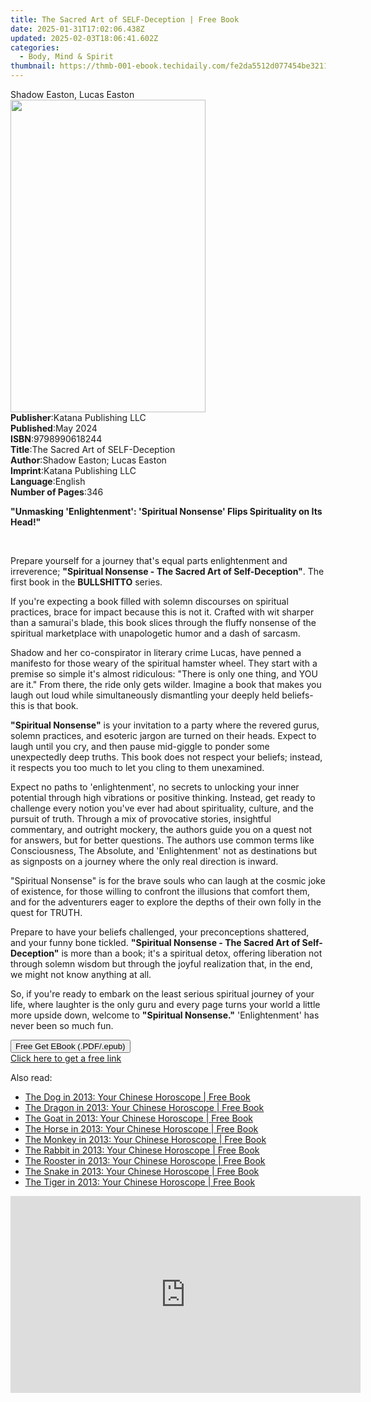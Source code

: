 ```yaml
---
title: The Sacred Art of SELF-Deception | Free Book
date: 2025-01-31T17:02:06.438Z
updated: 2025-02-03T18:06:41.602Z
categories:
  - Body, Mind & Spirit
thumbnail: https://thmb-001-ebook.techidaily.com/fe2da5512d077454be3211eda68e6738dcd7b86b5a516155e541dfc8c9a1d02e.jpg
---
```

<main id="book-container">
  <div class="flex flex-col">
    <div class="book-brief flex-1 py-6 px-4 sm:p-6 md:py-10 md:px-8">
      <!-- brief-->
      <div class="book-brief-main">Shadow Easton, Lucas Easton</div>
    </div>
    <div
      class="book-meta-info flex-1 grid gap-4 col-start-1 col-end-3 row-start-1 sm:mb-6 sm:grid-cols-4 lg:gap-6 lg:col-start-2 lg:row-end-6 lg:row-span-6 lg:mb-0"
    >
      <div
        class="book-meta-info-left place-content-center mt-4 p-4 text-sm leading-6 col-start-2 col-span-2 dark:text-slate-400"
      >
        <img
          class="w-full h-500 object-cover rounded-lg sm:h-255 sm:col-span-2 lg:col-span-full"
          src="https://img-001-ebook.techidaily.com/ee498f8ea655851ae9d17fb8c0851a4c02abbb4ac1704ef80bb857723bc21e13.jpg"
          alt=""
          width="312"
          height="500"
        />
      </div>
      <div
        class="book-meta-info-right mt-2 col-start-1 row-start-2 col-span-3 self-center"
      >
        <!-- meta data  -->
        <div class="flex flex-col px-4 md:px-8">
          <div class="flex-1">
            <strong>Publisher</strong>:<span class="px-2"
              >Katana Publishing LLC</span
            >
          </div>
          <div class="flex-1">
            <strong>Published</strong>:<span class="px-2">May 2024</span>
          </div>
          <div class="flex-1">
            <strong>ISBN</strong>:<span class="px-2">9798990618244</span>
          </div>
          <div class="flex-1">
            <strong>Title</strong>:<span class="px-2"
              >The Sacred Art of SELF-Deception</span
            >
          </div>
          <div class="flex-1">
            <strong>Author</strong>:<span class="px-2"
              >Shadow Easton; Lucas Easton</span
            >
          </div>
          <div class="flex-1">
            <strong>Imprint</strong>:<span class="px-2"
              >Katana Publishing LLC</span
            >
          </div>
          <div class="flex-1">
            <strong>Language</strong>:<span class="px-2">English</span>
          </div>
          <div class="flex-1">
            <strong>Number of Pages</strong>:<span class="px-2">346</span>
          </div>
        </div>
      </div>
    </div>
    <div class="book-description flex-1 py-6 px-4 sm:p-6 md:py-10 md:px-8">
      <div class="book-description-main">
        <div accordion-content="" id="description">
          <p>
            <strong
              >"Unmasking 'Enlightenment': 'Spiritual Nonsense' Flips
              Spirituality on Its Head!"</strong
            >
          </p>
          <p><br /></p>
          <p>
            Prepare yourself for a journey that's equal parts enlightenment and
            irreverence;
            <strong
              >"Spiritual Nonsense - The Sacred Art of Self-Deception"</strong
            >. The first book in the <strong>BULLSHITTO</strong> series.
          </p>
          <p>
            If you're expecting a book filled with solemn discourses on
            spiritual practices, brace for impact because this is not it.
            Crafted with wit sharper than a samurai's blade, this book slices
            through the fluffy nonsense of the spiritual marketplace with
            unapologetic humor and a dash of sarcasm.
          </p>
          <p>
            Shadow and her co-conspirator in literary crime Lucas, have penned a
            manifesto for those weary of the spiritual hamster wheel. They start
            with a premise so simple it's almost ridiculous: "There is only one
            thing, and YOU are it." From there, the ride only gets wilder.
            Imagine a book that makes you laugh out loud while simultaneously
            dismantling your deeply held beliefs-this is that book.
          </p>
          <p>
            <strong>"Spiritual Nonsense"</strong> is your invitation to a party
            where the revered gurus, solemn practices, and esoteric jargon are
            turned on their heads. Expect to laugh until you cry, and then pause
            mid-giggle to ponder some unexpectedly deep truths. This book does
            not respect your beliefs; instead, it respects you too much to let
            you cling to them unexamined.
          </p>
          <p>
            Expect no paths to 'enlightenment', no secrets to unlocking your
            inner potential through high vibrations or positive thinking.
            Instead, get ready to challenge every notion you've ever had about
            spirituality, culture, and the pursuit of truth. Through a mix of
            provocative stories, insightful commentary, and outright mockery,
            the authors guide you on a quest not for answers, but for better
            questions. The authors use common terms like Consciousness, The
            Absolute, and 'Enlightenment' not as destinations but as signposts
            on a journey where the only real direction is inward.
          </p>
          <p>
            "Spiritual Nonsense" is for the brave souls who can laugh at the
            cosmic joke of existence, for those willing to confront the
            illusions that comfort them, and for the adventurers eager to
            explore the depths of their own folly in the quest for TRUTH.
          </p>
          <p>
            Prepare to have your beliefs challenged, your preconceptions
            shattered, and your funny bone tickled.
            <strong
              >"Spiritual Nonsense - The Sacred Art of Self-Deception"</strong
            >
            is more than a book; it's a spiritual detox, offering liberation not
            through solemn wisdom but through the joyful realization that, in
            the end, we might not know anything at all.
          </p>
          <p>
            So, if you're ready to embark on the least serious spiritual journey
            of your life, where laughter is the only guru and every page turns
            your world a little more upside down, welcome to
            <strong>"Spiritual Nonsense."</strong> 'Enlightenment' has never
            been so much fun.
          </p>
        </div>
        <div class="accordion-fader"></div>
      </div>
    </div>
    <div class="book-excerpts flex-1 py-6 px-4 sm:p-6 md:py-10 md:px-8"></div>
    <div
      class="book-about-author flex-1 py-6 px-4 sm:p-6 md:py-10 md:px-8"
    ></div>
    <div class="book-free-get flex-1 py-6 px-4 sm:p-6 md:py-10 md:px-8">
      <button
        id="btn-free-get"
        class="bg-blue-500 hover:bg-blue-700 text-white font-bold py-2 px-4 rounded"
      >
        Free Get EBook (.PDF/.epub)
      </button>
      <div id="countdown-display" class="px-2 text-lg mt-2"></div>
      <a
        id="free-link"
        class="hidden bg-blue-500 hover:bg-blue-700 text-white font-bold py-2 px-4 rounded"
        href="https://www.ebooks.com/en-us/book/211345887/the-sacred-art-of-self-deception/shadow-easton/"
        target="_blank"
        >Click here to get a free link</a
      >
    </div>
    <script>
      let countdownTime = 0;
      let countdownInterval = null;
      document
        .getElementById('btn-free-get')
        .addEventListener('click', startCountdown);
      function startCountdown() {
        countdownTime = new Date().getTime() + 60000 * 3;
        countdownInterval = setInterval(updateCountdown, 1000);
        document.getElementById('btn-free-get').disabled = true;
        document
          .getElementById('btn-free-get')
          .classList.add('bg-gray-500', 'cursor-not-allowed');
      }
      function updateCountdown() {
        let currentTime = new Date().getTime();
        let timeLeft = countdownTime - currentTime;
        let secondsLeft = Math.floor(timeLeft / 1000);
        document.getElementById('countdown-display').innerHTML =
          `Remaining time: ${secondsLeft} seconds.`;
        if (secondsLeft <= 0) {
          clearInterval(countdownInterval);
          document.getElementById('btn-free-get').classList.add('hidden');
          document.getElementById('free-link').classList.remove('hidden');
          document.getElementById('countdown-display').innerHTML = '';
        }
      }
    </script>
  </div>
</main>

<ins class="adsbygoogle"
      style="display:block"
      data-ad-client="ca-pub-7571918770474297"
      data-ad-slot="8358498916"
      data-ad-format="auto"
      data-full-width-responsive="true"></ins>
    

<span class="atpl-alsoreadstyle">Also read:</span>
<div><ul>
<li><a href="https://novels-ebooks.techidaily.com/2211476-9780007478668-the-dog-in-2013-your-chinese-horoscope/"><u>The Dog in 2013: Your Chinese Horoscope | Free Book</u></a></li>
<li><a href="https://novels-ebooks.techidaily.com/2211470-9780007478743-the-dragon-in-2013-your-chinese-horoscope/"><u>The Dragon in 2013: Your Chinese Horoscope | Free Book</u></a></li>
<li><a href="https://novels-ebooks.techidaily.com/2211473-9780007478699-the-goat-in-2013-your-chinese-horoscope/"><u>The Goat in 2013: Your Chinese Horoscope | Free Book</u></a></li>
<li><a href="https://novels-ebooks.techidaily.com/2211472-9780007478705-the-horse-in-2013-your-chinese-horoscope/"><u>The Horse in 2013: Your Chinese Horoscope | Free Book</u></a></li>
<li><a href="https://novels-ebooks.techidaily.com/2211474-9780007478712-the-monkey-in-2013-your-chinese-horoscope/"><u>The Monkey in 2013: Your Chinese Horoscope | Free Book</u></a></li>
<li><a href="https://novels-ebooks.techidaily.com/2211469-9780007478736-the-rabbit-in-2013-your-chinese-horoscope/"><u>The Rabbit in 2013: Your Chinese Horoscope | Free Book</u></a></li>
<li><a href="https://novels-ebooks.techidaily.com/2211475-9780007478682-the-rooster-in-2013-your-chinese-horoscope/"><u>The Rooster in 2013: Your Chinese Horoscope | Free Book</u></a></li>
<li><a href="https://novels-ebooks.techidaily.com/2211471-9780007478644-the-snake-in-2013-your-chinese-horoscope/"><u>The Snake in 2013: Your Chinese Horoscope | Free Book</u></a></li>
<li><a href="https://novels-ebooks.techidaily.com/2211468-9780007478675-the-tiger-in-2013-your-chinese-horoscope/"><u>The Tiger in 2013: Your Chinese Horoscope | Free Book</u></a></li>
</ul></div>

<!-- affiliate ads begin -->
<iframe width="560" height="315" src="https://www.youtube.com/embed/8U3ooyFiAB4?si=yXPQrDhMBEJwN2EZ" title="YouTube video player" frameborder="0" allow="accelerometer; autoplay; clipboard-write; encrypted-media; gyroscope; picture-in-picture; web-share" referrerpolicy="strict-origin-when-cross-origin" allowfullscreen></iframe>
<!-- affiliate ads end -->

